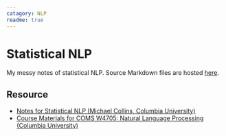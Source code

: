 ```yaml
---
catagory: NLP
readme: true
---
```


# Statistical NLP

My messy notes of statistical NLP. Source Markdown files are hosted [here](https://github.com/Renovamen/what-if/tree/master/ai/nlp).


## Resource

- [Notes for Statistical NLP (Michael Collins, Columbia University)](http://www.cs.columbia.edu/~mcollins/)
- [Course Materials for COMS W4705: Natural Language Processing (Columbia University)](http://www.cs.columbia.edu/~mcollins/cs4705-spring2019/)
